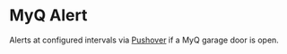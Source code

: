 # MyQ Alert

Alerts at configured intervals via [Pushover](https://pushover.net/) if a MyQ garage door is open. 
